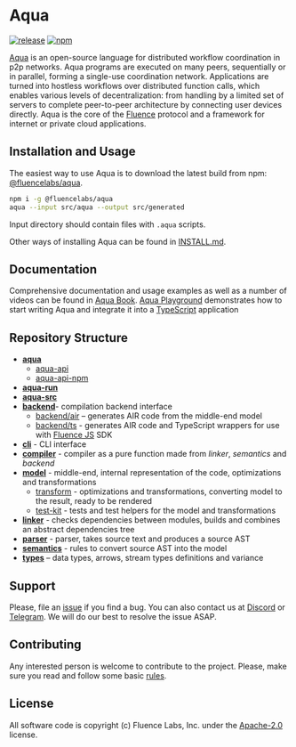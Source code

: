 # Aqua

[![release](https://github.com/fluencelabs/aqua/actions/workflows/release.yml/badge.svg)](https://github.com/fluencelabs/aqua/actions/workflows/release.yml)
[![npm](https://img.shields.io/npm/v/@fluencelabs/aqua)](https://www.npmjs.com/package/@fluencelabs/aqua)

[Aqua](https://fluence.dev/docs/aqua-book/introduction) is an open-source language for distributed workflow coordination in p2p networks. Aqua programs are executed on many peers, sequentially or in parallel, forming a single-use coordination network. Applications are turned into hostless workflows over distributed function calls, which enables various levels of decentralization: from handling by a limited set of servers to complete peer-to-peer architecture by connecting user devices directly. Aqua is the core of the [Fluence](https://fluence.network/) protocol and a framework for internet or private cloud applications.


## Installation and Usage

The easiest way to use Aqua is to download the latest build from npm: [@fluencelabs/aqua](https://www.npmjs.com/package/@fluencelabs/aqua).

```bash
npm i -g @fluencelabs/aqua
aqua --input src/aqua --output src/generated
```

Input directory should contain files with `.aqua` scripts.

Other ways of installing Aqua can be found in [INSTALL.md](./INSTALL.md).


## Documentation

Comprehensive documentation and usage examples as well as a number of videos can be found in [Aqua Book](https://fluence.dev/docs/aqua-book/introduction). [Aqua Playground](https://github.com/fluencelabs/aqua-playground) demonstrates how to start writing Aqua and integrate it into a [TypeScript](https://www.typescriptlang.org/) application


## Repository Structure

- [**aqua**](./aqua)
    - [aqua-api](./aqua-api)
    - [aqua-api-npm](./aqua-api-npm)
- [**aqua-run**](./aqua-run)
- [**aqua-src**](./aqua-src)
- [**backend**](./backend)- compilation backend interface
    - [backend/air](./backend/air) – generates AIR code from the middle-end model
    - [backend/ts](./backend/ts) - generates AIR code and TypeScript wrappers for use with [Fluence JS]( https://github.com/fluencelabs/fluence-js) SDK
- [**cli**](./cli) - CLI interface
- [**compiler**](./compiler) - compiler as a pure function made from _linker_, _semantics_ and _backend_
- [**model**](./model) - middle-end, internal representation of the code, optimizations and transformations
    - [transform](./model/transform) - optimizations and transformations, converting model to the result, ready to be rendered
    - [test-kit](./model/test-kit) - tests and test helpers for the model and transformations
- [**linker**](./linker) - checks dependencies between modules, builds and combines an abstract dependencies tree
- [**parser**](./parser) - parser, takes source text and produces a source AST
- [**semantics**](./semantics) - rules to convert source AST into the model
- [**types**](./types) – data types, arrows, stream types definitions and variance


## Support

Please, file an [issue](https://github.com/fluencelabs/aqua/issues) if you find a bug. You can also contact us at [Discord](https://discord.com/invite/5qSnPZKh7u) or [Telegram](https://t.me/fluence_project).  We will do our best to resolve the issue ASAP.


## Contributing

Any interested person is welcome to contribute to the project. Please, make sure you read and follow some basic [rules](./CONTRIBUTING.md).


## License

All software code is copyright (c) Fluence Labs, Inc. under the [Apache-2.0](./LICENSE) license.

